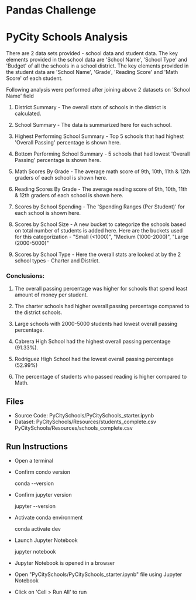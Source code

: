 # Pandas Challenge

# PyCity Schools Analysis

There are 2 data sets provided - school data and student data.
The key elements provided in the school data are 'School Name', 'School Type' and 'Budget' of all the schools in a school district.
The key elements provided in the student data are 'School Name', 'Grade', 'Reading Score' and 'Math Score' of each student.

Following analysis were performed after joining above 2 datasets on 'School Name' field
1. District Summary - The overall stats of schools in the district is calculated.  


2. School Summary - The data is summarized here for each school. 


3. Highest Performing School Summary - Top 5 schools that had highest 'Overall Passing' percentage is shown here.


4. Bottom Performing School Summary - 5 schools that had lowest 'Overall Passing' percentage is shown here.


5. Math Scores By Grade - The average math score of 9th, 10th, 11th & 12th graders of each school is shown here.


6. Reading Scores By Grade - The average reading score of 9th, 10th, 11th & 12th graders of each school is shown here.


7. Scores by School Spending -  The 'Spending Ranges (Per Student)' for each school is shown here. 


8. Scores by School Size - A new bucket to categorize the schools based on total number of students is added here. Here are the buckets used for this categorization - "Small (<1000)", "Medium (1000-2000)", "Large (2000-5000)"


9. Scores by School Type - Here the overall stats are looked at by the 2 school types - Charter and District.

### Conclusions:

1. The overall passing percentage was higher for schools that spend least amount of money per student.


2. The charter schools had higher overall passing percentage compared to the district schools.


3. Large schools with 2000-5000 students had lowest overall passing percentage.


4. Cabrera High School had the highest overall passing percentage (91.33%).


5. Rodriguez High School had the lowest overall passing percentage (52.99%)


6. The percentage of students who passed reading is higher compared to Math.

## Files
* Source Code: PyCitySchools/PyCitySchools_starter.ipynb
* Dataset:
  PyCitySchools/Resources/students_complete.csv
  PyCitySchools/Resources/schools_complete.csv

## Run Instructions
* Open a terminal
* Confirm condo version

  conda --version
* Confirm jupyter version

  jupyter --version
* Activate conda environment

  conda activate dev
* Launch Jupyter Notebook

  jupyter notebook
* Jupyter Notebook is opened in a browser
* Open "PyCitySchools/PyCitySchools_starter.ipynb" file using Jupyter Notebook
* Click on 'Cell > Run All' to run
